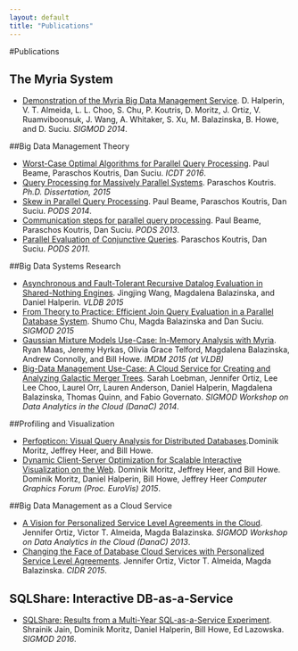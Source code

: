 ```yaml
---
layout: default
title: "Publications"
---
```


#Publications

## The Myria System
* [Demonstration of the Myria Big Data Management Service](../publications/Halperin_Myria_demo_SIGMOD_2014.pdf). D. Halperin, V. T. Almeida, L. L. Choo, S. Chu, P. Koutris, D. Moritz, J. Ortiz, V. Ruamviboonsuk, J. Wang, A. Whitaker, S. Xu, M. Balazinska, B. Howe, and D. Suciu. *SIGMOD 2014*.

##Big Data Management Theory

* [Worst-Case Optimal Algorithms for Parallel Query Processing]({{site.baseurl}}/publications/worstcase-beame.pdf). Paul Beame, Paraschos Koutris, Dan Suciu. *ICDT 2016*.
* [Query Processing for Massively Parallel Systems]({{site.baseurl}}/publications/thesis-koutris.pdf). Paraschos Koutris. *Ph.D. Dissertation, 2015*
* [Skew in Parallel Query Processing]({{site.baseurl}}/publications/skew-beame.pdf). Paul Beame, Paraschos Koutris, Dan Suciu. *PODS 2014*.
* [Communication steps for parallel query processing]({{site.baseurl}}/publications/communication-beame.pdf). Paul Beame, Paraschos Koutris, Dan Suciu. *PODS 2013*.
* [Parallel Evaluation of Conjunctive Queries]({{site.baseurl}}/publications/parallel-koutris.pdf). Paraschos Koutris, Dan Suciu. *PODS 2011*.

##Big Data Systems Research

* [Asynchronous and Fault-Tolerant Recursive Datalog Evaluation in Shared-Nothing Engines](https://homes.cs.washington.edu/~jwang/papers/p2317-wang.pdf). Jingjing Wang, Magdalena Balazinska, and Daniel Halperin. *VLDB 2015*
* [From Theory to Practice: Efficient Join Query Evaluation in a Parallel Database System](https://homes.cs.washington.edu/~chushumo/files/sigmod_15_join.pdf). Shumo Chu, Magda Balazinska and Dan Suciu. *SIGMOD 2015*
* [Gaussian Mixture Models Use-Case: In-Memory Analysis with Myria](http://homes.cs.washington.edu/~maas/papers/maas-myriagmm.pdf). Ryan Maas, Jeremy Hyrkas, Olivia Grace Telford, Magdalena Balazinska, Andrew Connolly, and Bill Howe. *IMDM 2015 (at VLDB)*
* [Big-Data Management Use-Case: A Cloud Service for Creating and Analyzing Galactic Merger Trees]({{site.baseurl}}/publications/MyMergerTree_DanaC_2014.pdf). Sarah Loebman, Jennifer Ortiz, Lee Lee Choo, Laurel Orr, Lauren Anderson, Daniel Halperin, Magdalena Balazinska, Thomas Quinn, and Fabio Governato. *SIGMOD Workshop on Data Analytics in the Cloud (DanaC) 2014*.

##Profiling and Visualization

* [Perfopticon: Visual Query Analysis for Distributed Databases](https://idl.cs.washington.edu/files/2015-Perfopticon-EuroVis.pdf).Dominik Moritz, Jeffrey Heer, and Bill Howe.
* [Dynamic Client-Server Optimization for Scalable Interactive Visualization on the Web](http://www.interactive-analysis.org/papers/2015/moritz.pdf). Dominik Moritz, Jeffrey Heer, and Bill Howe. Dominik Moritz, Daniel Halperin, Bill Howe, Jeffrey Heer *Computer Graphics Forum (Proc. EuroVis) 2015*.

##Big Data Management as a Cloud Service

* [A Vision for Personalized Service Level Agreements in the Cloud](publications/Ortiz_PSLA_2013.pdf). Jennifer Ortiz, Victor T. Almeida, Magda Balazinska. *SIGMOD Workshop on Data Analytics in the Cloud (DanaC) 2013*.
* [Changing the Face of Database Cloud Services with Personalized Service Level Agreements](publications/Ortiz_PSLA_CIDR_2015.pdf). Jennifer Ortiz, Victor T. Almeida, Magda Balazinska. *CIDR 2015*.

## SQLShare: Interactive DB-as-a-Service
* [SQLShare: Results from a Multi-Year SQL-as-a-Service Experiment](https://www.dropbox.com/s/835qvwhbclfuacw/paper.pdf?dl=0). Shrainik Jain, Dominik Moritz, Daniel Halperin, Bill Howe, Ed Lazowska. *SIGMOD 2016*.

